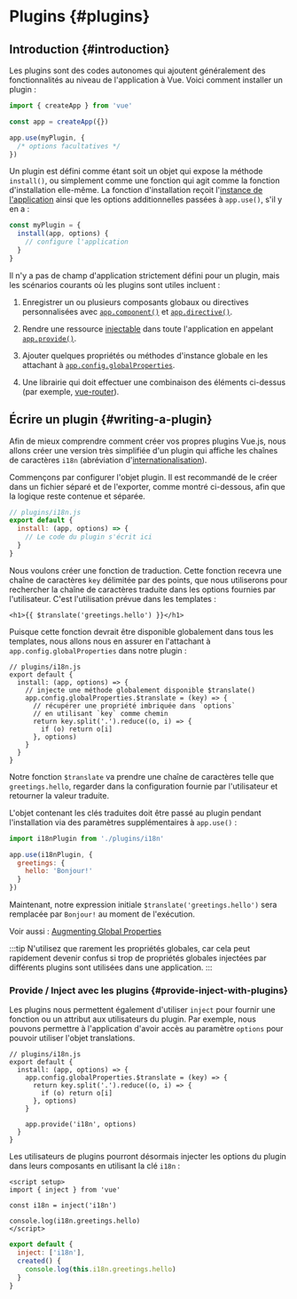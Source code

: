 ﻿# Plugins {#plugins}

## Introduction {#introduction}

Les plugins sont des codes autonomes qui ajoutent généralement des fonctionnalités au niveau de l'application à Vue. Voici comment installer un plugin :

```js
import { createApp } from 'vue'

const app = createApp({})

app.use(myPlugin, {
  /* options facultatives */
})
```

Un plugin est défini comme étant soit un objet qui expose la méthode `install()`, ou simplement comme une fonction qui agit comme la fonction d'installation elle-même. La fonction d'installation reçoit l'[instance de l'application](/api/application) ainsi que les options additionnelles passées à `app.use()`, s'il y en a :

```js
const myPlugin = {
  install(app, options) {
    // configure l'application
  }
}
```

Il n'y a pas de champ d'application strictement défini pour un plugin, mais les scénarios courants où les plugins sont utiles incluent :

1. Enregistrer un ou plusieurs composants globaux ou directives personnalisées avec [`app.component()`](/api/application#app-component) et [`app.directive()`](/api/application#app-directive).

2. Rendre une ressource [injectable](/guide/components/provide-inject) dans toute l'application en appelant [`app.provide()`](/api/application#app-provide).

3. Ajouter quelques propriétés ou méthodes d'instance globale en les attachant à [`app.config.globalProperties`](/api/application#app-config-globalproperties).

4. Une librairie qui doit effectuer une combinaison des éléments ci-dessus (par exemple, [vue-router](https://github.com/vuejs/vue-router-next)).

## Écrire un plugin {#writing-a-plugin}

Afin de mieux comprendre comment créer vos propres plugins Vue.js, nous allons créer une version très simplifiée d'un plugin qui affiche les chaînes de caractères `i18n` (abréviation d'[internationalisation](https://en.wikipedia.org/wiki/Internationalization_and_localization)).

Commençons par configurer l'objet plugin. Il est recommandé de le créer dans un fichier séparé et de l'exporter, comme montré ci-dessous, afin que la logique reste contenue et séparée.

```js
// plugins/i18n.js
export default {
  install: (app, options) => {
    // Le code du plugin s'écrit ici
  }
}
```

Nous voulons créer une fonction de traduction. Cette fonction recevra une chaîne de caractères `key` délimitée par des points, que nous utiliserons pour rechercher la chaîne de caractères traduite dans les options fournies par l'utilisateur. C'est l'utilisation prévue dans les templates :

```vue-html
<h1>{{ $translate('greetings.hello') }}</h1>
```

Puisque cette fonction devrait être disponible globalement dans tous les templates, nous allons nous en assurer en l'attachant à `app.config.globalProperties` dans notre plugin :

```js{4-11}
// plugins/i18n.js
export default {
  install: (app, options) => {
    // injecte une méthode globalement disponible $translate()
    app.config.globalProperties.$translate = (key) => {
      // récupérer une propriété imbriquée dans `options`
      // en utilisant `key` comme chemin
      return key.split('.').reduce((o, i) => {
        if (o) return o[i]
      }, options)
    }
  }
}
```

Notre fonction `$translate` va prendre une chaîne de caractères telle que `greetings.hello`, regarder dans la configuration fournie par l'utilisateur et retourner la valeur traduite.

L'objet contenant les clés traduites doit être passé au plugin pendant l'installation via des paramètres supplémentaires à `app.use()` :

```js
import i18nPlugin from './plugins/i18n'

app.use(i18nPlugin, {
  greetings: {
    hello: 'Bonjour!'
  }
})
```

Maintenant, notre expression initiale `$translate('greetings.hello')` sera remplacée par `Bonjour!` au moment de l'exécution.

Voir aussi : [Augmenting Global Properties](/guide/typescript/options-api#augmenting-global-properties) <sup class="vt-badge ts" />

:::tip
N'utilisez que rarement les propriétés globales, car cela peut rapidement devenir confus si trop de propriétés globales injectées par différents plugins sont utilisées dans une application.
:::

### Provide / Inject avec les plugins {#provide-inject-with-plugins}

Les plugins nous permettent également d'utiliser `inject` pour fournir une fonction ou un attribut aux utilisateurs du plugin. Par exemple, nous pouvons permettre à l'application d'avoir accès au paramètre `options` pour pouvoir utiliser l'objet translations.

```js{10}
// plugins/i18n.js
export default {
  install: (app, options) => {
    app.config.globalProperties.$translate = (key) => {
      return key.split('.').reduce((o, i) => {
        if (o) return o[i]
      }, options)
    }

    app.provide('i18n', options)
  }
}
```

Les utilisateurs de plugins pourront désormais injecter les options du plugin dans leurs composants en utilisant la clé `i18n` :

<div class="composition-api">

```vue
<script setup>
import { inject } from 'vue'

const i18n = inject('i18n')

console.log(i18n.greetings.hello)
</script>
```

</div>
<div class="options-api">

```js
export default {
  inject: ['i18n'],
  created() {
    console.log(this.i18n.greetings.hello)
  }
}
```

</div>
